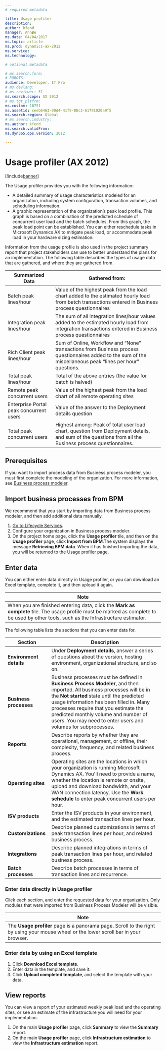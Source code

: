 ```yaml
---
# required metadata

title: Usage profiler 
description: 
author: kfend
manager: AnnBe
ms.date: 04/04/2017
ms.topic: article
ms.prod: dynamics-ax-2012 
ms.service: 
ms.technology: 

# optional metadata

# ms.search.form: 
# ROBOTS: 
audience: Developer, IT Pro
# ms.devlang: 
# ms.reviewer: 51
ms.search.scope: AX 2012
# ms.tgt_pltfrm: 
ms.custom: 18751
ms.assetid: ceeb6463-00d4-41f9-88c3-61791020a9f5
ms.search.region: Global
# ms.search.industry: 
ms.author: kfend
ms.search.validFrom: 
ms.dyn365.ops.version: 2012

---
```


# Usage profiler (AX 2012)

[!include[banner](../../includes/banner.md)]




The Usage profiler provides you with the following information:

-   A detailed summary of usage characteristics modeled for an organization, including system configuration, transaction volumes, and scheduling information.
-   A graphic representation of the organization’s peak load profile. This graph is based on a combination of the predicted schedule of concurrent user load and the batch schedules. From this graph, the peak load point can be established. You can either reschedule tasks in Microsoft Dynamics AX to mitigate peak load, or accommodate peak load in your hardware sizing estimation.

Information from the usage profile is also used in the project summary report that project stakeholders can use to better understand the plans for an implementation. The following table describes the types of usage data that are gathered, and where they are gathered from.

| Summarized Data                         | Gathered from:                                                                                                                                              |
|-----------------------------------------|-------------------------------------------------------------------------------------------------------------------------------------------------------------|
| Batch peak lines/hour                   | Value of the highest peak from the load chart added to the estimated hourly load from batch transactions entered in Business process questionnaires         |
| Integration peak lines/hour             | The sum of all integration lines/hour values added to the estimated hourly load from integration transactions entered in Business process questionnaires    |
| Rich Client peak lines/hour             | Sum of Online, Workflow and “None” transactions from Business process questionnaires added to the sum of the miscellaneous peak “lines per hour” questions. |
| Total peak lines/hour                   | Total of the above entries (the value for batch is halved)                                                                                                  |
| Remote peak concurrent users            | Value of the highest peak from the load chart of all remote operating sites                                                                                 |
| Enterprise Portal peak concurrent users | Value of the answer to the Deployment details question                                                                                                      |
| Total peak concurrent users             | Highest among: Peak of total user load chart, question from Deployment details, and sum of the questions from all the Business process questionnaires.      |

## Prerequisites
If you want to import process data from Business process modeler, you must first complete the modeling of the organization. For more information, see [Business process modeler](../business-process-modeler-lcs.md).

## Import business processes from BPM
We recommend that you start by importing data from Business process modeler, and then add additional data manually.

1.  [Go to Lifecycle Services](https://lcs.dynamics.com).
2.  Configure your organization in Business process modeler.
3.  On the project home page, click the **Usage profiler** tile, and then on the **Usage profiler** page, click **Import from BPM**.The system displays the message **Retrieving BPM data**. When it has finished importing the data, you will be returned to the Usage profiler page.

## Enter data
You can either enter data directly in Usage profiler, or you can download an Excel template, complete it, and then upload it again.

| **Note**                                                                                                                                                                                |
|-----------------------------------------------------------------------------------------------------------------------------------------------------------------------------------------|
| When you are finished entering data, click the **Mark as complete** tile. The usage profile must be marked as complete to be used by other tools, such as the Infrastructure estimator. |

The following table lists the sections that you can enter data for.

| Section                 | Description                                                                                                                                                                                                                                                                                                                                                       |
|-------------------------|-------------------------------------------------------------------------------------------------------------------------------------------------------------------------------------------------------------------------------------------------------------------------------------------------------------------------------------------------------------------|
| **Environment details** | Under **Deployment details**, answer a series of questions about the version, hosting environment, organizational structure, and so on.                                                                                                                                                                                                                           |
| **Business processes**  | Business processes must be defined in **Business Process Modeler**, and then imported. All business processes will be in the **Not started** state until the predicted usage information has been filled in. Many processes require that you estimate the predicted monthly volume and number of users. You may need to enter users and volumes for subprocesses. |
| **Reports**             | Describe reports by whether they are operational, management, or offline, their complexity, frequency, and related business process.                                                                                                                                                                                                                              |
| **Operating sites**     | Operating sites are the locations in which your organization is running Microsoft Dynamics AX. You'll need to provide a name, whether the location is remote or onsite, upload and download bandwidth, and your WAN connection latency. Use the **Work schedule** to enter peak concurrent users per hour.                                                        |
| **ISV products**        | Enter the ISV products in your environment, and the estimated transaction lines per hour.                                                                                                                                                                                                                                                                         |
| **Customizations**      | Describe planned customizations in terms of peak transaction lines per hour, and related business process.                                                                                                                                                                                                                                                        |
| **Integrations**        | Describe planned integrations in terms of peak transaction lines per hour, and related business process.                                                                                                                                                                                                                                                          |
| **Batch processes**     | Describe batch processes in terms of transaction lines and recurrence.                                                                                                                                                                                                                                                                                            |

### 

### Enter data directly in Usage profiler

Click each section, and enter the requested data for your organization. Only modules that were imported from Business Process Modeler will be visible.

| **Note**                                                                                                                               |
|----------------------------------------------------------------------------------------------------------------------------------------|
| The **Usage profiler** page is a panorama page. Scroll to the right by using your mouse wheel or the lower scroll bar in your browser. |

### 

### Enter data by using an Excel template

1.  Click **Download Excel template**.
2.  Enter data in the template, and save it.
3.  Click **Upload completed template**, and select the template with your data.

## View reports
You can view a report of your estimated weekly peak load and the operating sites, or see an estimate of the infrastructure you will need for your implementation.

1.  On the main **Usage profiler** page, click **Summary** to view the **Summary** report.
2.  On the main **Usage profiler** page, click **Infrastructure estimation** to view the **Infrastructure estimation** report.




